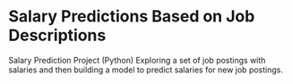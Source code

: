 # Salary Predictions Based on Job Descriptions
Salary Prediction Project (Python)
Exploring a set of job postings with salaries and then building a model to predict salaries for new job postings.

